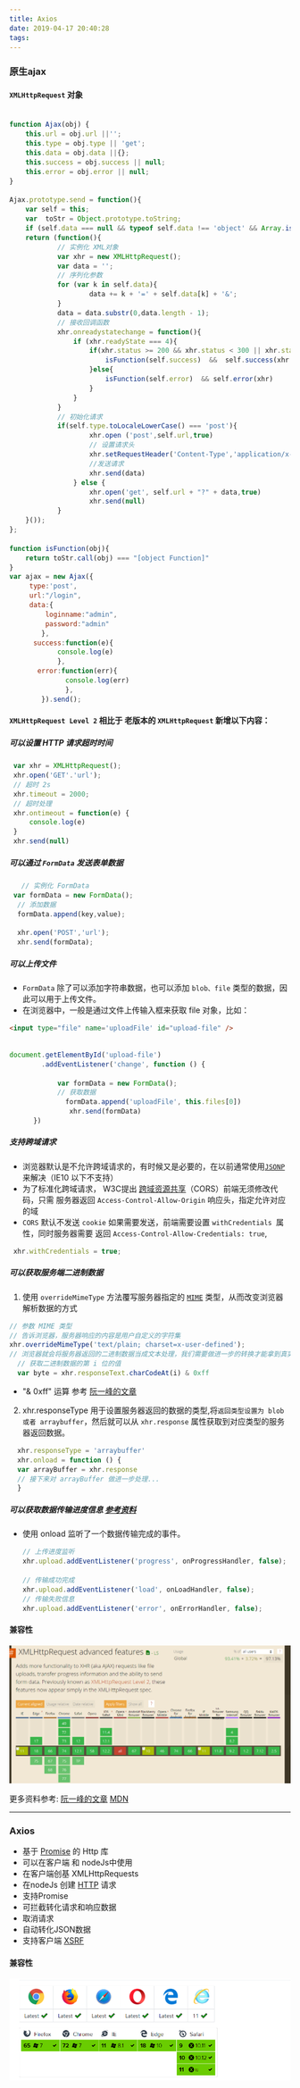 ```yaml
---
title: Axios 
date: 2019-04-17 20:40:28
tags:
---
```

### 原生ajax

#### `XMLHttpRequest` 对象


```javascript

function Ajax(obj) {
    this.url = obj.url ||'';
    this.type = obj.type || 'get';
    this.data = obj.data ||{};
    this.success = obj.success || null;
    this.error = obj.error || null;
}

Ajax.prototype.send = function(){
    var self = this;
    var  toStr = Object.prototype.toString; 
    if (self.data === null && typeof self.data !== 'object' && Array.isArray(obj)) return;
    return (function(){
            // 实例化 XML对象
            var xhr = new XMLHttpRequest();
            var data = '';
            // 序列化参数
            for (var k in self.data){
                    data += k + '=' + self.data[k] + '&';
            }
            data = data.substr(0,data.length - 1);
            // 接收回调函数             
            xhr.onreadystatechange = function(){
                if (xhr.readyState === 4){
                    if(xhr.status >= 200 && xhr.status < 300 || xhr.status == 304) {
                        isFunction(self.success)  &&  self.success(xhr.responseText)
                    }else{
                        isFunction(self.error)  && self.error(xhr)
                    }
                }
            }
            // 初始化请求
            if(self.type.toLocaleLowerCase() === 'post'){
                    xhr.open ('post',self.url,true)
                    // 设置请求头
                    xhr.setRequestHeader('Content-Type','application/x-www-form-urlencoded');
                    //发送请求
                    xhr.send(data)
                } else {
                    xhr.open('get', self.url + "?" + data,true)
                    xhr.send(null)
            }
    }());
};

function isFunction(obj){
    return toStr.call(obj) === "[object Function]"
}
var ajax = new Ajax({
     type:'post',
     url:"/login",
     data:{ 
         loginname:"admin",
         password:"admin" 
        },
      success:function(e){
            console.log(e)
            }, 
       error:function(err){
              console.log(err)
              },
        }).send();
```
####  `XMLHttpRequest Level 2` 相比于 老版本的 `XMLHttpRequest` 新增以下内容：

##### 可以设置 HTTP 请求超时时间
  ```javascript
   var xhr = XMLHttpRequest();
   xhr.open('GET'.'url');
   // 超时 2s
   xhr.timeout = 2000;
   // 超时处理
   xhr.ontimeout = function(e) {
       console.log(e)
   }
   xhr.send(null)
  ```
##### 可以通过 `FormData` 发送表单数据
  ```javascript
     // 实例化 FormData
   var formData = new FormData();
    // 添加数据
    formData.append(key,value);

    xhr.open('POST','url');
    xhr.send(formData);

  ```
##### 可以上传文件
 - `FormData` 除了可以添加字符串数据，也可以添加 `blob、file` 类型的数据，因此可以用于上传文件。
 - 在浏览器中，一般是通过文件上传输入框来获取 file 对象，比如：
  ```html
  <input type="file" name='uploadFile' id="upload-file" />
    
  ```
  ```javascript
  document.getElementById('upload-file')
          .addEventListener('change', function () {
              
              var formData = new FormData();
              // 获取数据
                formData.append('uploadFile', this.files[0])
                 xhr.send(formData)
        })
  ```
##### 支持跨域请求
 - 浏览器默认是不允许跨域请求的，有时候又是必要的，在以前通常使用[`JSONP`](https://baike.baidu.com/item/JSONP)来解决（IE10 以下不支持）
 - 为了标准化跨域请求， W3C提出 [跨域资源共享](http://www.ruanyifeng.com/blog/2016/04/cors.html)（CORS）前端无须修改代码，只需 服务器返回 `Access-Control-Allow-Origin` 响应头，指定允许对应的域
 - `CORS` 默认不发送 `cookie` 如果需要发送，前端需要设置 `withCredentials `属性，同时服务器需要 返回 `Access-Control-Allow-Credentials: true`,
 ```javascript
  xhr.withCredentials = true;
 ```
##### 可以获取服务端二进制数据
  1. 使用 `overrideMimeType` 方法覆写服务器指定的 [`MIME`](https://developer.mozilla.org/en-US/docs/Web/HTTP/Basics_of_HTTP/MIME_types) 类型，从而改变浏览器解析数据的方式
  ```javascript
  // 参数 MIME 类型
  // 告诉浏览器，服务器响应的内容是用户自定义的字符集 
  xhr.overrideMimeType('text/plain; charset=x-user-defined');
  // 浏览器就会将服务器返回的二进制数据当成文本处理，我们需要做进一步的转换才能拿到真实的数据
    // 获取二进制数据的第 i 位的值
    var byte = xhr.responseText.charCodeAt(i) & 0xff
  ```
  -  "& 0xff" 运算 参考 [阮一峰的文章](http://www.ruanyifeng.com/blog/2012/09/xmlhttprequest_level_2.html)
  2. xhr.responseType 用于设置服务器返回的数据的类型,将`返回类型设置为 blob 或者 arraybuffer`，然后就可以从 `xhr.response` 属性获取到对应类型的服务器返回数据。
  ```javascript
    xhr.responseType = 'arraybuffer'
    xhr.onload = function () {
    var arrayBuffer = xhr.response
    // 接下来对 arrayBuffer 做进一步处理...
    }
  ```
##### 可以获取数据传输进度信息 [参考资料](https://dev.opera.com/articles/xhr2/)

  - 使用  onload 监听了一个数据传输完成的事件。
    ```javascript
    // 上传进度监听
    xhr.upload.addEventListener('progress', onProgressHandler, false);

    // 传输成功完成
    xhr.upload.addEventListener('load', onLoadHandler, false);
    // 传输失败信息
    xhr.upload.addEventListener('error', onErrorHandler, false);

    ```
#### 兼容性 
![XMLHttpRequest](/static/img/xml.png)

更多资料参考:
[阮一峰的文章](http://www.ruanyifeng.com/blog/2012/09/xmlhttprequest_level_2.html)
[MDN](https://developer.mozilla.org/zh-CN/docs/Web/API/XMLHttpRequest)


---

 
### Axios 
- 基于 [Promise](https://developer.mozilla.org/zh-CN/docs/Web/JavaScript/Reference/Global_Objects/Promise) 的 Http 库 
- 可以在客户端 和 nodeJs中使用
- 在客户端创基 XMLHttpRequests
- 在nodeJs 创建 [HTTP](https://nodejs.org/api/http.html) 请求
- 支持Promise
- 可拦截转化请求和响应数据
- 取消请求
- 自动转化JSON数据
- 支持客户端 [XSRF](https://en.wikipedia.org/wiki/Cross-site_request_forgery)

#### 兼容性
![axios](/static/img/axios.png)
